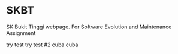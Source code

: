 # SKBT
SK Bukit Tinggi webpage. For Software Evolution and Maintenance Assignment

try test
try test #2
cuba cuba